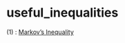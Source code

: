 # useful_inequalities


(1) : [Markov’s Inequality](https://en.wikipedia.org/wiki/Markov's_inequality)
